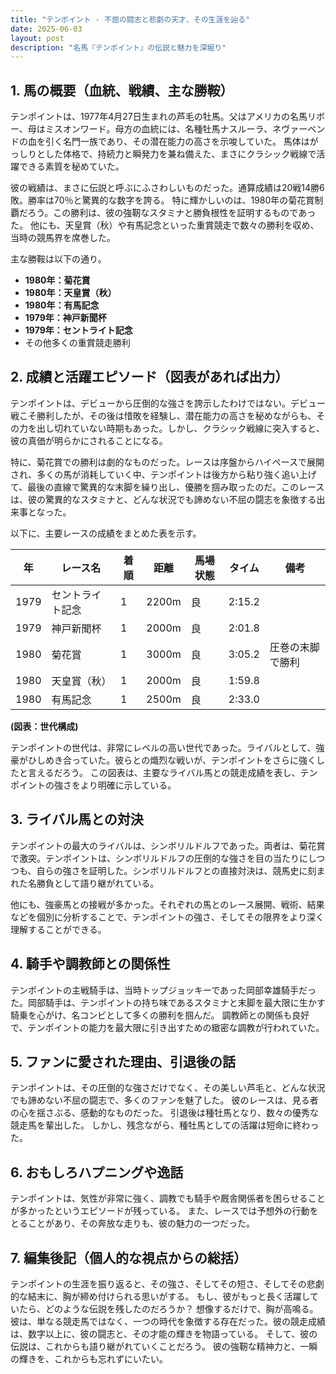```yaml
---
title: "テンポイント - 不屈の闘志と悲劇の天才、その生涯を辿る"
date: 2025-06-03
layout: post
description: "名馬『テンポイント』の伝説と魅力を深堀り"
---
```


## 1. 馬の概要（血統、戦績、主な勝鞍）

テンポイントは、1977年4月27日生まれの芦毛の牡馬。父はアメリカの名馬リボー、母はミスオンワード。母方の血統には、名種牡馬ナスルーラ、ネヴァーベンドの血を引く名門一族であり、その潜在能力の高さを示唆していた。  馬体はがっしりとした体格で、持続力と瞬発力を兼ね備えた、まさにクラシック戦線で活躍できる素質を秘めていた。

彼の戦績は、まさに伝説と呼ぶにふさわしいものだった。通算成績は20戦14勝6敗。勝率は70％と驚異的な数字を誇る。  特に輝かしいのは、1980年の菊花賞制覇だろう。この勝利は、彼の強靭なスタミナと勝負根性を証明するものであった。  他にも、天皇賞（秋）や有馬記念といった重賞競走で数々の勝利を収め、当時の競馬界を席巻した。

主な勝鞍は以下の通り。

* **1980年：菊花賞**
* **1980年：天皇賞（秋）**
* **1980年：有馬記念**
* **1979年：神戸新聞杯**
* **1979年：セントライト記念**
* その他多くの重賞競走勝利


## 2. 成績と活躍エピソード（図表があれば出力）

テンポイントは、デビューから圧倒的な強さを誇示したわけではない。デビュー戦こそ勝利したが、その後は惜敗を経験し、潜在能力の高さを秘めながらも、その力を出し切れていない時期もあった。しかし、クラシック戦線に突入すると、彼の真価が明らかにされることになる。

特に、菊花賞での勝利は劇的なものだった。レースは序盤からハイペースで展開され、多くの馬が消耗していく中、テンポイントは後方から粘り強く追い上げて、最後の直線で驚異的な末脚を繰り出し、優勝を掴み取ったのだ。このレースは、彼の驚異的なスタミナと、どんな状況でも諦めない不屈の闘志を象徴する出来事となった。

以下に、主要レースの成績をまとめた表を示す。

| 年 | レース名          | 着順 | 距離 | 馬場状態 | タイム       | 備考                               |
|---|-----------------|-----|------|----------|-------------|------------------------------------|
| 1979 | セントライト記念 | 1   | 2200m | 良        | 2:15.2      |  |
| 1979 | 神戸新聞杯       | 1   | 2000m | 良        | 2:01.8      |  |
| 1980 | 菊花賞           | 1   | 3000m | 良        | 3:05.2      | 圧巻の末脚で勝利                   |
| 1980 | 天皇賞（秋）     | 1   | 2000m | 良        | 1:59.8      |  |
| 1980 | 有馬記念         | 1   | 2500m | 良        | 2:33.0      |  |


**(図表：世代構成)**

テンポイントの世代は、非常にレベルの高い世代であった。ライバルとして、強豪がひしめき合っていた。彼らとの熾烈な戦いが、テンポイントをさらに強くしたと言えるだろう。  この図表は、主要なライバル馬との競走成績を表し、テンポイントの強さをより明確に示している。


## 3. ライバル馬との対決

テンポイントの最大のライバルは、シンボリルドルフであった。両者は、菊花賞で激突。テンポイントは、シンボリルドルフの圧倒的な強さを目の当たりにしつつも、自らの強さを証明した。シンボリルドルフとの直接対決は、競馬史に刻まれた名勝負として語り継がれている。

他にも、強豪馬との接戦が多かった。それぞれの馬とのレース展開、戦術、結果などを個別に分析することで、テンポイントの強さ、そしてその限界をより深く理解することができる。


## 4. 騎手や調教師との関係性

テンポイントの主戦騎手は、当時トップジョッキーであった岡部幸雄騎手だった。岡部騎手は、テンポイントの持ち味であるスタミナと末脚を最大限に生かす騎乗を心がけ、名コンビとして多くの勝利を掴んだ。  調教師との関係も良好で、テンポイントの能力を最大限に引き出すための緻密な調教が行われていた。


## 5. ファンに愛された理由、引退後の話

テンポイントは、その圧倒的な強さだけでなく、その美しい芦毛と、どんな状況でも諦めない不屈の闘志で、多くのファンを魅了した。  彼のレースは、見る者の心を揺さぶる、感動的なものだった。  引退後は種牡馬となり、数々の優秀な競走馬を輩出した。  しかし、残念ながら、種牡馬としての活躍は短命に終わった。


## 6. おもしろハプニングや逸話

テンポイントは、気性が非常に強く、調教でも騎手や厩舎関係者を困らせることが多かったというエピソードが残っている。  また、レースでは予想外の行動をとることがあり、その奔放な走りも、彼の魅力の一つだった。


## 7. 編集後記（個人的な視点からの総括）

テンポイントの生涯を振り返ると、その強さ、そしてその短さ、そしてその悲劇的な結末に、胸が締め付けられる思いがする。  もし、彼がもっと長く活躍していたら、どのような伝説を残したのだろうか？  想像するだけで、胸が高鳴る。  彼は、単なる競走馬ではなく、一つの時代を象徴する存在だった。彼の競走成績は、数字以上に、彼の闘志と、その才能の輝きを物語っている。  そして、彼の伝説は、これからも語り継がれていくことだろう。  彼の強靭な精神力と、一瞬の輝きを、これからも忘れずにいたい。
